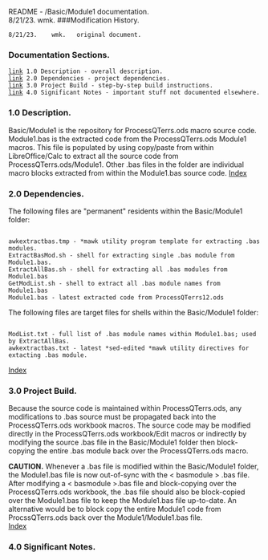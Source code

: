 README - /Basic/Module1 documentation.<br>
8/21/23.	wmk.
###Modification History.
<pre><code>8/21/23.    wmk.   original document.
</code></pre>
<h3 id="IX">Documentation Sections.</h3>
<pre><code><a href="#1.0">link</a> 1.0 Description - overall description.
<a href="#2.0">link</a> 2.0 Dependencies - project dependencies.
<a href="#3.0">link</a> 3.0 Project Build - step-by-step build instructions.
<a href="#4.0">link</a> 4.0 Significant Notes - important stuff not documented elsewhere.
</code></pre>
<h3 id="1.0">1.0 Description.</h3>
Basic/Module1 is the repository for ProcessQTerrs.ods macro source code.
Module1.bas is the extracted code from the ProcessQTerrs.ods Module1 macros.
This file is populated by using copy/paste from within LibreOffice/Calc to
extract all the source code from ProcessQTerrs.ods/Module1.
Other .bas files in the folder are individual macro blocks extracted from within
the Module1.bas source code.
<a href="#IX">Index</a>
<h3 id="2.0">2.0 Dependencies.</h3>
The following files are "permanent" residents within the Basic/Module1 folder:
<pre><code>
awkextractbas.tmp - *mawk utility program template for extracting .bas modules.
ExtractBasMod.sh - shell for extracting single .bas module from Module1.bas.
ExtractAllBas.sh - shell for extracting all .bas modules from Module1.bas
GetModList.sh - shell to extract all .bas module names from Module1.bas
Module1.bas - latest extracted code from ProcessQTerrs12.ods
</code></pre>
The following files are target files for shells within the Basic/Module1 folder:
<pre><code>
ModList.txt - full list of .bas module names within Module1.bas; used by ExtractAllBas.
awkextractbas.txt - latest *sed-edited *mawk utility directives for extacting .bas module.
</code></pre>
<a href="#IX">Index</a>
<h3 id="3.0">3.0 Project Build.</h3>
Because the source code is maintained within ProcessQTerrs.ods, any
modifications to .bas source must be propagated back into the ProcessQTerrs.ods
workbook macros. The source code may be modified directly in the
ProcessQTerrs.ods workbook/Edit macros or indirectly by modifying the source
.bas file in the Basic/Module1 folder then block-copying the entire .bas module
back over the ProcessQTerrs.ods macro.

**CAUTION.** Whenever a .bas file is modified within the Basic/Module1 folder,
the Module1.bas file is now out-of-sync with the < basmodule > .bas file. After
modifying a < basmodule >.bas file and block-copying over the
ProcessQTerrs.ods workbook, the .bas file should also be block-copied over
the Module1.bas file to keep the Module1.bas file up-to-date. An alternative
would be to block copy the entire Module1 code from ProcssQTerrs.ods back
over the Module1/Module1.bas file.
<br><a href="#IX">Index</a>
<h3 id="4.0">4.0 Significant Notes.</h3>
